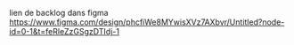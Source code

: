 lien de backlog dans figma 
https://www.figma.com/design/phcfiWe8MYwisXVz7AXbvr/Untitled?node-id=0-1&t=feRleZzGSgzDTIdj-1
